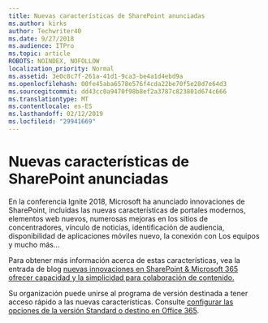 ```yaml
---
title: Nuevas características de SharePoint anunciadas
ms.author: kirks
author: Techwriter40
ms.date: 9/27/2018
ms.audience: ITPro
ms.topic: article
ROBOTS: NOINDEX, NOFOLLOW
localization_priority: Normal
ms.assetid: 3e0c8c7f-261a-41d1-9ca3-be4a1d4ebd9a
ms.openlocfilehash: 00fe45aba6578e576f4cda22be70f5e28d7e64d3
ms.sourcegitcommit: dd43cc0a9470f98b8ef2a3787c823801d674c666
ms.translationtype: MT
ms.contentlocale: es-ES
ms.lasthandoff: 02/12/2019
ms.locfileid: "29941669"
---
```

# <a name="sharepoint-new-features-announced"></a>Nuevas características de SharePoint anunciadas

En la conferencia Ignite 2018, Microsoft ha anunciado innovaciones de SharePoint, incluidas las nuevas características de portales modernos, elementos web nuevos, numerosas mejoras en los sitios de concentradores, vínculo de noticias, identificación de audiencia, disponibilidad de aplicaciones móviles nuevo, la conexión con Los equipos y mucho más...
  
Para obtener más información acerca de estas características, vea la entrada de blog [nuevas innovaciones en SharePoint &amp; Microsoft 365 ofrecer capacidad y la simplicidad para colaboración de contenido.](https://go.microsoft.com/fwlink/?linkid=2026502)
  
Su organización puede unirse al programa de versión destinada a tener acceso rápido a las nuevas características. Consulte [configurar las opciones de la versión Standard o destino en Office 365](https://docs.microsoft.com/office365/admin/manage/release-options-in-office-365).
